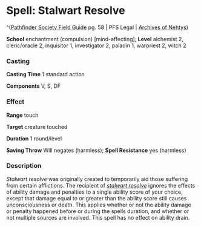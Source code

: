 # Spell: Stalwart Resolve

^([Pathfinder Society Field Guide][ss-stalwart-resolve] pg. 58 | PFS Legal | [Archives of Nehtys][sn-stalwart-resolve])

**School** enchantment (compulsion) [mind-affecting]; **Level** alchemist 2, cleric/oracle 2, inquisitor 1, investigator 2, paladin 1, warpriest 2, witch 2

### Casting

**Casting Time** 1 standard action  

**Components** V, S, DF

### Effect

**Range** touch  

**Target** creature touched  

**Duration** 1 round/level  

**Saving Throw** Will negates (harmless); **Spell Resistance** yes (harmless)

### Description

_Stalwart resolve_ was originally created to temporarily aid those suffering from certain afflictions. The recipient of _[stalwart resolve]_ ignores the effects of ability damage and penalties to a single ability score of your choice, except that damage equal to or greater than the ability score still causes unconsciousness or death. This applies whether or not the ability damage or penalty happened before or during the spells duration, and whether or not multiple sources are involved. This spell has no effect on ability drain.

[ss-stalwart-resolve]: http://paizo.com/store/games/rolep
[sn-stalwart-resolve]: http://www.archivesofnethys.com/SpellDisplay.aspx?ItemName=Stalwart%20Resolve
[stalwart resolve]: http://www.archivesofnethys.com/SpellDisplay.aspx?ItemName=stalwart%20resolve